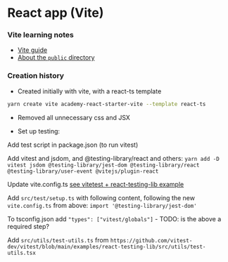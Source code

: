 # React app (Vite)

### Vite learning notes

-   [Vite guide](https://vitejs.dev/guide/)
-   [About the `public` directory](https://vitejs.dev/guide/assets.html#the-public-directory)

### Creation history

-   Created initially with vite, with a react-ts template

```bash
yarn create vite academy-react-starter-vite --template react-ts
```

-   Removed all unnecessary css and JSX

-   Set up testing:

Add test script in package.json (to run vitest)

Add vitest and jsdom, and @testing-library/react and others:
`yarn add -D vitest jsdom @testing-library/jest-dom @testing-library/react @testing-library/user-event @vitejs/plugin-react`

Update vite.config.ts [see vitetest + react-testing-lib example](https://github.com/vitest-dev/vitest/blob/main/examples/react-testing-lib/vite.config.ts)

Add `src/test/setup.ts` with following content, following the new `vite.config.ts` from above:
`import '@testing-library/jest-dom'`

To tsconfig.json add `"types": ["vitest/globals"]` - TODO: is the above a required step?

Add `src/utils/test-utils.ts` from `https://github.com/vitest-dev/vitest/blob/main/examples/react-testing-lib/src/utils/test-utils.tsx`

